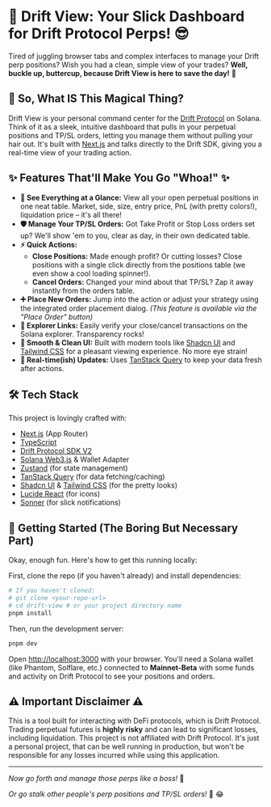 # 🚀 Drift View: Your Slick Dashboard for Drift Protocol Perps! 😎

Tired of juggling browser tabs and complex interfaces to manage your Drift perp positions? Wish you had a clean, simple view of your trades? **Well, buckle up, buttercup, because Drift View is here to save the day!** 🎉

## 🤔 So, What IS This Magical Thing?

Drift View is your personal command center for the [Drift Protocol](https://www.drift.trade/) on Solana. Think of it as a sleek, intuitive dashboard that pulls in your perpetual positions and TP/SL orders, letting you manage them without pulling your hair out. It's built with [Next.js](https://nextjs.org) and talks directly to the Drift SDK, giving you a real-time view of your trading action.

## ✨ Features That'll Make You Go "Whoa!" ✨

*   **👀 See Everything at a Glance:** View all your open perpetual positions in one neat table. Market, side, size, entry price, PnL (with pretty colors!), liquidation price – it's all there!
*   **🛡️ Manage Your TP/SL Orders:** Got Take Profit or Stop Loss orders set up? We'll show 'em to you, clear as day, in their own dedicated table.
*   **⚡ Quick Actions:**
    *   **Close Positions:** Made enough profit? Or cutting losses? Close positions with a single click directly from the positions table (we even show a cool loading spinner!).
    *   **Cancel Orders:** Changed your mind about that TP/SL? Zap it away instantly from the orders table.
*   **➕ Place New Orders:** Jump into the action or adjust your strategy using the integrated order placement dialog. *(This feature is available via the "Place Order" button)*
*   **🔗 Explorer Links:** Easily verify your close/cancel transactions on the Solana explorer. Transparency rocks!
*   **🎨 Smooth & Clean UI:** Built with modern tools like [Shadcn UI](https://ui.shadcn.com/) and [Tailwind CSS](https://tailwindcss.com/) for a pleasant viewing experience. No more eye strain!
*   **🔄 Real-time(ish) Updates:** Uses [TanStack Query](https://tanstack.com/query/latest) to keep your data fresh after actions.


## 🛠️ Tech Stack

This project is lovingly crafted with:

*   [Next.js](https://nextjs.org) (App Router)
*   [TypeScript](https://www.typescriptlang.org/)
*   [Drift Protocol SDK V2](https://github.com/drift-labs/protocol-v2)
*   [Solana Web3.js](https://solana-labs.github.io/solana-web3.js/) & Wallet Adapter
*   [Zustand](https://zustand-demo.pmnd.rs/) (for state management)
*   [TanStack Query](https://tanstack.com/query/latest) (for data fetching/caching)
*   [Shadcn UI](https://ui.shadcn.com/) & [Tailwind CSS](https://tailwindcss.com/) (for the pretty looks)
*   [Lucide React](https://lucide.dev/) (for icons)
*   [Sonner](https://sonner.emilkowal.ski/) (for slick notifications)

## 🚀 Getting Started (The Boring But Necessary Part)

Okay, enough fun. Here's how to get this running locally:

First, clone the repo (if you haven't already) and install dependencies:

```bash
# If you haven't cloned:
# git clone <your-repo-url>
# cd drift-view # or your project directory name
pnpm install
```

Then, run the development server:

```bash
pnpm dev
```

Open [http://localhost:3000](http://localhost:3000) with your browser. You'll need a Solana wallet (like Phantom, Solflare, etc.) connected to **Mainnet-Beta** with some funds and activity on Drift Protocol to see your positions and orders.

## ⚠️ Important Disclaimer ⚠️

This is a tool built for interacting with DeFi protocols, which is Drift Protocol. Trading perpetual futures is **highly risky** and can lead to significant losses, including liquidation. This project is not affiliated with Drift Protocol. It's just a personal project, that can be well running in production, but won't be responsible for any losses incurred while using this application.

---

*Now go forth and manage those perps like a boss!* 💪

*Or go stalk other people's perp positions and TP/SL orders!* 👀 😂
